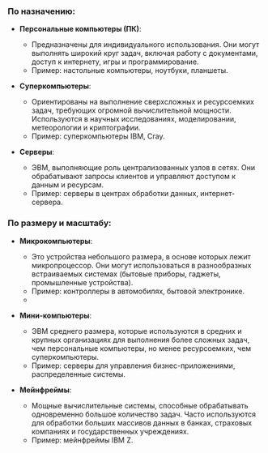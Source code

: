 ### **По назначению**:

- **Персональные компьютеры (ПК)**:
    - Предназначены для индивидуального использования. Они могут выполнять широкий круг задач, включая работу с документами, доступ к интернету, игры и программирование.
    - Пример: настольные компьютеры, ноутбуки, планшеты.
    
- **Суперкомпьютеры**:
    - Ориентированы на выполнение сверхсложных и ресурсоемких задач, требующих огромной вычислительной мощности. Используются в научных исследованиях, моделировании, метеорологии и криптографии.
    - Пример: суперкомпьютеры IBM, Cray.
    
- **Серверы**:
	- ЭВМ, выполняющие роль централизованных узлов в сетях. Они обрабатывают запросы клиентов и управляют доступом к данным и ресурсам.
	- Пример: серверы в центрах обработки данных, интернет-сервера.

### **По размеру и масштабу**:

- **Микрокомпьютеры**:
    - Это устройства небольшого размера, в основе которых лежит микропроцессор. Они могут использоваться в разнообразных встраиваемых системах (бытовые приборы, гаджеты, промышленные устройства).
    - Пример: контроллеры в автомобилях, бытовой электронике.
    - 
- **Мини-компьютеры**:
    - ЭВМ среднего размера, которые используются в средних и крупных организациях для выполнения более сложных задач, чем персональные компьютеры, но менее ресурсоемких, чем суперкомпьютеры.
    - Пример: серверы для управления бизнес-приложениями, распределенные системы.

- **Мейнфреймы**:
    - Мощные вычислительные системы, способные обрабатывать одновременно большое количество задач. Часто используются для обработки больших массивов данных в банках, страховых компаниях и государственных учреждениях.
    - Пример: мейнфреймы IBM Z.

